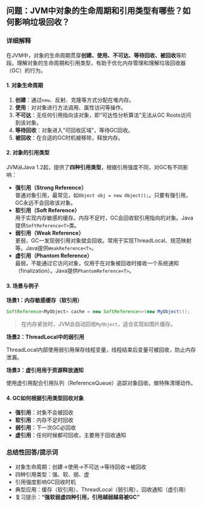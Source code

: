 ## 问题：JVM中对象的生命周期和引用类型有哪些？如何影响垃圾回收？

### 详细解释

在JVM中，对象的生命周期贯穿**创建、使用、不可达、等待回收、被回收**等阶段。理解对象的生命周期和引用类型，有助于优化内存管理和理解垃圾回收器（GC）的行为。

#### 1. 对象生命周期

1. **创建**：通过`new`、反射、克隆等方式分配在堆内存。
2. **使用**：对对象进行方法调用、属性访问等操作。
3. **不可达**：无任何引用指向该对象，即“可达性分析算法”无法从GC Roots访问到该对象。
4. **等待回收**：对象进入“可回收区域”，等待GC回收。
5. **被回收**：在合适的GC时机被移除，释放内存。

#### 2. 对象的引用类型

JVM从Java 1.2起，提供了**四种引用类型**，根据引用强度不同，对GC有不同影响：

- **强引用（Strong Reference）**  
  普通对象引用，最常见，如`Object obj = new Object();`。只要有强引用，GC永远不会回收该对象。
- **软引用（Soft Reference）**  
  用于实现内存敏感的缓存。内存不足时，GC会回收软引用指向的对象。Java提供`SoftReference<T>`类。
- **弱引用（Weak Reference）**  
  更弱，GC一发现弱引用对象就会回收。常用于实现ThreadLocal、规范映射等。Java提供`WeakReference<T>`。
- **虚引用（Phantom Reference）**  
  最弱，不能通过它访问对象，仅用于在对象被回收时接收一个系统通知（finalization）。Java提供`PhantomReference<T>`。

#### 3. 场景与例子

**场景1：内存敏感缓存（软引用）**

```java
SoftReference<MyObject> cache = new SoftReference<>(new MyObject());
```
> 在内存紧张时，JVM会自动回收`MyObject`，适合实现如图片缓存。

**场景2：ThreadLocal中的弱引用**

ThreadLocal内部使用弱引用保存线程变量，线程结束后变量可被回收，防止内存泄漏。

**场景3：虚引用用于资源释放通知**

使用虚引用配合引用队列（ReferenceQueue）追踪对象回收，做特殊清理动作。

#### 4. GC如何根据引用类型回收对象

- **强引用**：对象不会被回收
- **软引用**：内存不足时回收
- **弱引用**：下一次GC必回收
- **虚引用**：任何时候都可回收，主要用于回收通知

### 总结性回答/提示词

- 对象生命周期：创建→使用→不可达→等待回收→被回收
- 四种引用类型：强、软、弱、虚
- 引用强度影响GC回收时机
- 典型应用：缓存（软引用）、ThreadLocal（弱引用）、回收通知（虚引用）
- 复习提示：**“强软弱虚四种引用，引用越弱越易被GC”**